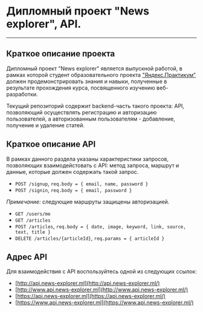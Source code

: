 # Дипломный проект "News explorer", API.

______

## Краткое описание проекта

Дипломный проект "News explorer" является выпускной работой, в рамках которой
студент образовательного проекта
["Яндекс.Практикум"](https://praktikum.yandex.ru/) должен продемонстрировать
знания и навыки, полученные в результате прохождения курса, посвященного
изучению веб-разработки.

Текущий репозиторий содержит backend-часть такого проекта: API, позволяющий
осуществлять регистрацию и авторизацию пользователей, а авторизованным
пользователям - добавление, получение и удаление статей.

## Краткое описание API

В рамках данного раздела указаны характеристики запросов, позволяющих
взаимодейстовать с API: метод запроса, маршрут и данные, которые должен
содержать такой запрос.

- `POST /signup`, `req.body = { email, name, password }`
- `POST /signin`, `req.body = { email, password }`

*Примечание:* следующие маршруты защищены авторизацией.

- `GET /users/me`
- `GET /articles`
- `POST /articles`,
  `req.body = { date, image, keyword, link, source, text, title }`
- `DELETE /articles/{articleId}`, `req.params = { articleId }`

## Адрес API

Для взаимодействия с API воспользуйтесь одной из следующих ссылок:

- [http://api.news-explorer.ml](http://api.news-explorer.ml/)
- [http://www.api.news-explorer.ml](http://www.api.news-explorer.ml/)
- [https://api.news-explorer.ml](https://api.news-explorer.ml/)
- [https://www.api.news-explorer.ml](https://www.api.news-explorer.ml/)
